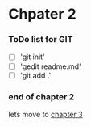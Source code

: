 # Chpater 2
### ToDo list for GIT
- [ ] 'git init'
- [ ] 'gedit readme.md'
- [ ] 'git add .'

### end of chapter 2
lets move to [chapter 3](../chapter3)

